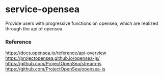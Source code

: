 # service-opensea

Provide users with progressive functions on opensea, which are realized through the api of opensea.

### Reference
https://docs.opensea.io/reference/api-overview
https://projectopensea.github.io/opensea-js/
https://github.com/ProjectOpenSea/stream-js
https://github.com/ProjectOpenSea/opensea-js